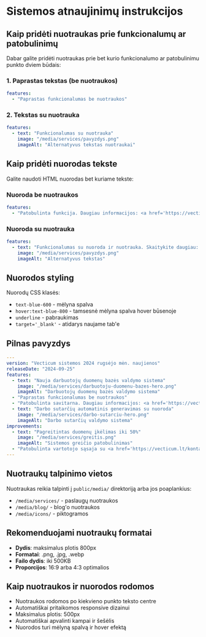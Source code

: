 # Sistemos atnaujinimų instrukcijos

## Kaip pridėti nuotraukas prie funkcionalumų ar patobulinimų

Dabar galite pridėti nuotraukas prie bet kurio funkcionalumo ar patobulinimu punkto dviem būdais:

### 1. Paprastas tekstas (be nuotraukos)
```yaml
features:
  - "Paprastas funkcionalumas be nuotraukos"
```

### 2. Tekstas su nuotrauka
```yaml
features:
  - text: "Funkcionalumas su nuotrauka"
    image: "/media/services/pavyzdys.png"
    imageAlt: "Alternatyvus tekstas nuotraukai"
```

## Kaip pridėti nuorodas tekste

Galite naudoti HTML nuorodas bet kuriame tekste:

### Nuoroda be nuotraukos
```yaml
features:
  - "Patobulinta funkcija. Daugiau informacijos: <a href='https://vecticum.lt/puslapis' target='_blank' class='text-blue-600 hover:text-blue-800 underline'>nuorodos tekstas</a>"
```

### Nuoroda su nuotrauka
```yaml
features:
  - text: "Funkcionalumas su nuoroda ir nuotrauka. Skaitykite daugiau: <a href='https://vecticum.lt/puslapis' target='_blank' class='text-blue-600 hover:text-blue-800 underline'>čia</a>"
    image: "/media/services/pavyzdys.png"
    imageAlt: "Alternatyvus tekstas"
```

## Nuorodos styling

Nuorodų CSS klasės:
- `text-blue-600` - mėlyna spalva
- `hover:text-blue-800` - tamsesnė mėlyna spalva hover būsenoje
- `underline` - pabraukimas
- `target='_blank'` - atidarys naujame tab'e

## Pilnas pavyzdys

```yaml
---
version: "Vecticum sistemos 2024 rugsėjo mėn. naujienos"
releaseDate: "2024-09-25"
features:
  - text: "Nauja darbuotojų duomenų bazės valdymo sistema"
    image: "/media/services/darbuotoju-duomenu-bazes-hero.png"
    imageAlt: "Darbuotojų duomenų bazės valdymo sistema"
  - "Paprastas funkcionalumas be nuotraukos"
  - "Patobulinta savitarna. Daugiau informacijos: <a href='https://vecticum.lt/darbuotoju-idarbinimo-savitarna/' target='_blank' class='text-blue-600 hover:text-blue-800 underline'>Darbuotojų įdarbinimo savitarna</a>"
  - text: "Darbo sutarčių automatinis generavimas su nuoroda"
    image: "/media/services/darbo-sutarciu-hero.png"  
    imageAlt: "Darbo sutarčių valdymo sistema"
improvements:
  - text: "Pagreitintas duomenų įkėlimas iki 50%"
    image: "/media/services/greitis.png"
    imageAlt: "Sistemos greičio patobulinimas"
  - "Patobulinta vartotojo sąsaja su <a href='https://vecticum.lt/kontaktai' target='_blank' class='text-blue-600 hover:text-blue-800 underline'>palaikymo komanda</a>"
---
```

## Nuotraukų talpinimo vietos

Nuotraukas reikia talpinti į `public/media/` direktoriją arba jos poaplankius:
- `/media/services/` - paslaugų nuotraukos
- `/media/blog/` - blog'o nuotraukos  
- `/media/icons/` - piktogramos

## Rekomenduojami nuotraukų formatai

- **Dydis**: maksimalus plotis 800px
- **Formatai**: .png, .jpg, .webp
- **Failo dydis**: iki 500KB
- **Proporcijos**: 16:9 arba 4:3 optimalios

## Kaip nuotraukos ir nuorodos rodomos

- Nuotraukos rodomos po kiekvieno punkto teksto centre
- Automatiškai pritaikomos responsive dizainui
- Maksimalus plotis: 500px
- Automatiškai apvalinti kampai ir šešėlis
- Nuorodos turi mėlyną spalvą ir hover efektą
